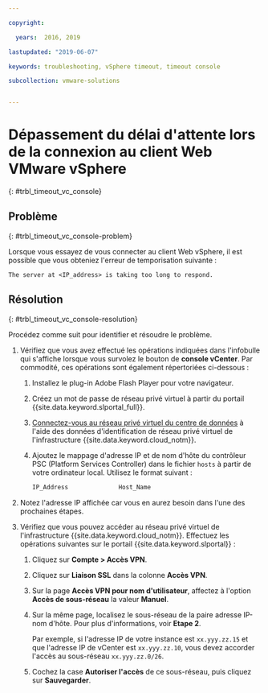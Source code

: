 ```yaml
---

copyright:

  years:  2016, 2019

lastupdated: "2019-06-07"

keywords: troubleshooting, vSphere timeout, timeout console

subcollection: vmware-solutions


---
```


# Dépassement du délai d'attente lors de la connexion au client Web VMware vSphere
{: #trbl_timeout_vc_console}

## Problème
{: #trbl_timeout_vc_console-problem}

Lorsque vous essayez de vous connecter au client Web vSphere, il est possible que vous obteniez l'erreur de temporisation suivante :

`The server at <IP_address> is taking too long to respond.`

## Résolution
{: #trbl_timeout_vc_console-resolution}

Procédez comme suit pour identifier et résoudre le problème.

1. Vérifiez que vous avez effectué les opérations indiquées dans l'infobulle qui s'affiche lorsque vous survolez le bouton de **console vCenter**. Par
   commodité, ces opérations sont également répertoriées ci-dessous :   
   1. Installez le plug-in Adobe Flash Player pour votre navigateur.   
   2. Créez un mot de passe de réseau privé virtuel à partir du portail {{site.data.keyword.slportal_full}}.    
   3. [Connectez-vous au réseau privé virtuel du centre de données](/docs/infrastructure/iaas-vpn?topic=VPN-getting-started#login-to-the-vpn) à l'aide des données d'identification de réseau privé virtuel de l'infrastructure {{site.data.keyword.cloud_notm}}.    
   4. Ajoutez le mappage d'adresse IP et de nom d'hôte du contrôleur PSC (Platform Services Controller) dans le fichier `hosts` à partir de votre ordinateur local. Utilisez le format suivant :

      ```javascript
      IP_Address              Host_Name
      ```

2. Notez l'adresse IP affichée car vous en aurez besoin dans l'une des prochaines étapes.
3. Vérifiez que vous pouvez accéder au réseau privé virtuel de l'infrastructure {{site.data.keyword.cloud_notm}}. Effectuez les opérations suivantes sur le portail {{site.data.keyword.slportal}} :
   1. Cliquez sur **Compte > Accès VPN**.
   2. Cliquez sur **Liaison SSL** dans la colonne **Accès VPN**.
   3. Sur la page **Accès VPN pour nom d'utilisateur**, affectez à l'option **Accès de sous-réseau** la valeur **Manuel**.
   4. Sur la même page, localisez le sous-réseau de la paire adresse IP-nom d'hôte. Pour plus d'informations, voir **Etape 2**.    

      Par exemple, si l'adresse IP de votre instance est `xx.yyy.zz.15` et que l'adresse IP de vCenter est `xx.yyy.zz.10`, vous devez accorder l'accès au sous-réseau `xx.yyy.zz.0/26`.

   5. Cochez la case **Autoriser l'accès** de ce sous-réseau, puis cliquez sur **Sauvegarder**.
